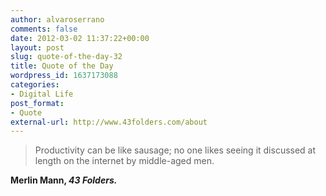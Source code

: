 ```yaml
---
author: alvaroserrano
comments: false
date: 2012-03-02 11:37:22+00:00
layout: post
slug: quote-of-the-day-32
title: Quote of the Day
wordpress_id: 1637173088
categories:
- Digital Life
post_format:
- Quote
external-url: http://www.43folders.com/about
---
```


<blockquote>Productivity can be like sausage; no one likes seeing it discussed at length on the internet by middle-aged men.</blockquote>

**Merlin Mann, _43 Folders._**
